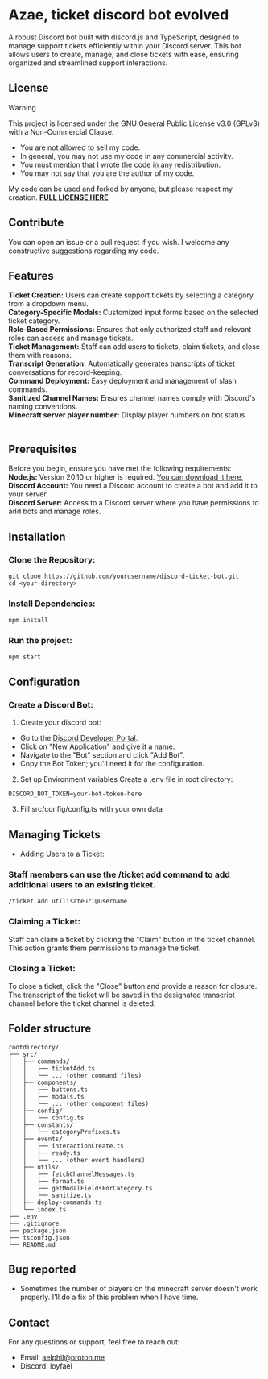 # Azae, ticket discord bot evolved
A robust Discord bot built with discord.js and TypeScript, designed to manage support tickets efficiently within your Discord server. This bot allows users to create, manage, and close tickets with ease, ensuring organized and streamlined support interactions.

## License
> [!WARNING]  
> This project is licensed under the GNU General Public License v3.0 (GPLv3) with a Non-Commercial Clause.
>
> - You are not allowed to sell my code.
> - In general, you may not use my code in any commercial activity.
> - You must mention that I wrote the code in any redistribution.
> - You may not say that you are the author of my code.

My code can be used and forked by anyone, but please respect my creation.
[**FULL LICENSE HERE**](https://github.com/loyfael/Azae/blob/main/LICENSE)

## Contribute
You can open an issue or a pull request if you wish. I welcome any constructive suggestions regarding my code.

## Features
**Ticket Creation:** Users can create support tickets by selecting a category from a dropdown menu.<br>
**Category-Specific Modals:** Customized input forms based on the selected ticket category.<br>
**Role-Based Permissions:** Ensures that only authorized staff and relevant roles can access and manage tickets.<br>
**Ticket Management:** Staff can add users to tickets, claim tickets, and close them with reasons.<br>
**Transcript Generation:** Automatically generates transcripts of ticket conversations for record-keeping.<br>
**Command Deployment:** Easy deployment and management of slash commands.<br>
**Sanitized Channel Names:** Ensures channel names comply with Discord's naming conventions.<br>
**Minecraft server player number:** Display player numbers on bot status<br>
<br>
## Prerequisites
Before you begin, ensure you have met the following requirements:<br>
**Node.js:** Version 20.10 or higher is required. [You can download it here.](https://nodejs.org/fr/download)<br>
**Discord Account:** You need a Discord account to create a bot and add it to your server.<br>
**Discord Server:** Access to a Discord server where you have permissions to add bots and manage roles.<br>

## Installation
### Clone the Repository:
```
git clone https://github.com/yourusername/discord-ticket-bot.git
cd <your-directory>
```
### Install Dependencies:
```
npm install
```
### Run the project:
```
npm start
```
## Configuration
### Create a Discord Bot:

1. Create your discord bot:
- Go to the [Discord Developer Portal](https://discord.com/developers/applications).
- Click on "New Application" and give it a name.
- Navigate to the "Bot" section and click "Add Bot".
- Copy the Bot Token; you'll need it for the configuration.
2. Set up Environment variables
Create a .env file in root directory:
```
DISCORD_BOT_TOKEN=your-bot-token-here
```
3. Fill src/config/config.ts with your own data

## Managing Tickets
- Adding Users to a Ticket:

### Staff members can use the /ticket add command to add additional users to an existing ticket.
```
/ticket add utilisateur:@username
```

### Claiming a Ticket:
Staff can claim a ticket by clicking the "Claim" button in the ticket channel. This action grants them permissions to manage the ticket.

### Closing a Ticket:
To close a ticket, click the "Close" button and provide a reason for closure. The transcript of the ticket will be saved in the designated transcript channel before the ticket channel is deleted.

## Folder structure
```
rootdirectory/
├── src/
│   ├── commands/
│   │   ├── ticketAdd.ts
│   │   └── ... (other command files)
│   ├── components/
│   │   ├── buttons.ts
│   │   ├── modals.ts
│   │   └── ... (other component files)
│   ├── config/
│   │   └── config.ts
│   ├── constants/
│   │   └── categoryPrefixes.ts
│   ├── events/
│   │   ├── interactionCreate.ts
│   │   ├── ready.ts
│   │   └── ... (other event handlers)
│   ├── utils/
│   │   ├── fetchChannelMessages.ts
│   │   ├── format.ts
│   │   ├── getModalFieldsForCategory.ts
│   │   └── sanitize.ts
│   ├── deploy-commands.ts
│   └── index.ts
├── .env
├── .gitignore
├── package.json
├── tsconfig.json
└── README.md
```
## Bug reported
- Sometimes the number of players on the minecraft server doesn't work properly. I'll do a fix of this problem when I have time.

## Contact
For any questions or support, feel free to reach out:
- Email: aelphil@proton.me
- Discord: loyfael
